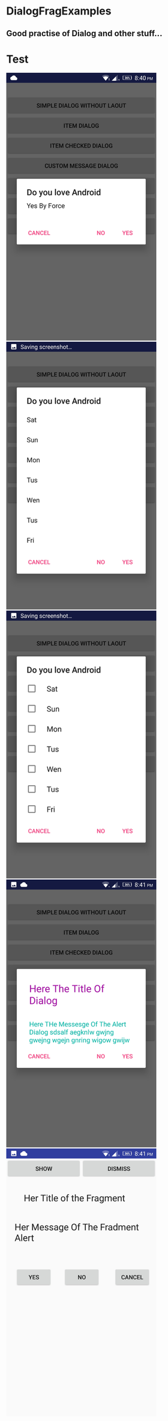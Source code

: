 # DialogFragExamples

## Good practise of Dialog and other stuff...
# Test 

<img width="400" alt="test" src="screen/1.jpeg"> 

<img width="400" alt="test" src="screen/2.jpeg">

<img width="400" alt="test" src="screen/3.jpeg">

<img width="400" alt="test" src="screen/4.jpeg">

<img width="400" alt="test" src="screen/5.jpeg">
